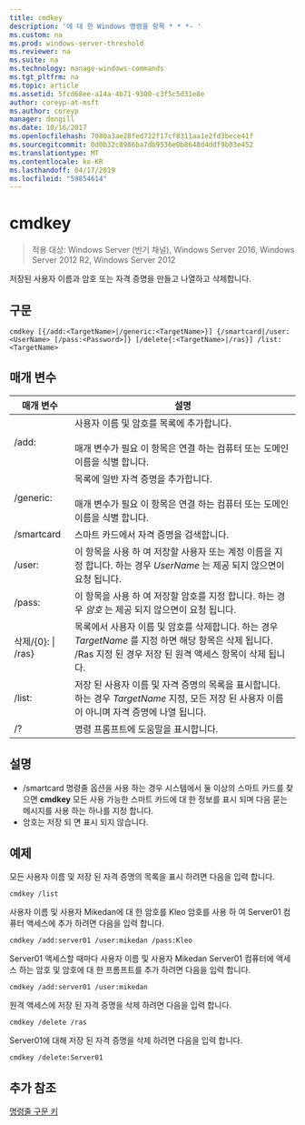 ```yaml
---
title: cmdkey
description: '에 대 한 Windows 명령을 항목 * * *- '
ms.custom: na
ms.prod: windows-server-threshold
ms.reviewer: na
ms.suite: na
ms.technology: manage-windows-commands
ms.tgt_pltfrm: na
ms.topic: article
ms.assetid: 5fcd68ee-a14a-4b71-9300-c3f5c5d31e8e
author: coreyp-at-msft
ms.author: coreyp
manager: dongill
ms.date: 10/16/2017
ms.openlocfilehash: 7080a3ae28fed722f17cf8311aa1e2fd3bece41f
ms.sourcegitcommit: 0d0b32c8986ba7db9536e0b8648d4ddf9b03e452
ms.translationtype: MT
ms.contentlocale: ko-KR
ms.lasthandoff: 04/17/2019
ms.locfileid: "59854614"
---
```

# <a name="cmdkey"></a>cmdkey

>적용 대상: Windows Server (반기 채널), Windows Server 2016, Windows Server 2012 R2, Windows Server 2012

저장된 사용자 이름과 암호 또는 자격 증명을 만들고 나열하고 삭제합니다.

## <a name="syntax"></a>구문
```
cmdkey [{/add:<TargetName>|/generic:<TargetName>}] {/smartcard|/user:<UserName> [/pass:<Password>]} [/delete{:<TargetName>|/ras}] /list:<TargetName>
```
## <a name="parameters"></a>매개 변수
|매개 변수|설명|
|-------|--------|
|/add:<TargetName>|사용자 이름 및 암호를 목록에 추가합니다.<br /><br />매개 변수가 필요 <TargetName> 이 항목은 연결 하는 컴퓨터 또는 도메인 이름을 식별 합니다.|
|/generic:<TargetName>|목록에 일반 자격 증명을 추가합니다.<br /><br />매개 변수가 필요 <TargetName> 이 항목은 연결 하는 컴퓨터 또는 도메인 이름을 식별 합니다.|
|/smartcard|스마트 카드에서 자격 증명을 검색합니다.|
|/user:<UserName>|이 항목을 사용 하 여 저장할 사용자 또는 계정 이름을 지정 합니다. 하는 경우 *UserName* 는 제공 되지 않으면이 요청 됩니다.|
|/pass:<Password>|이 항목을 사용 하 여 저장할 암호를 지정 합니다. 하는 경우 *암호* 는 제공 되지 않으면이 요청 됩니다.|
|삭제/{0}:<TargetName> &#124; /ras}|목록에서 사용자 이름 및 암호를 삭제합니다. 하는 경우 *TargetName* 를 지정 하면 해당 항목은 삭제 됩니다. /Ras 지정 된 경우 저장 된 원격 액세스 항목이 삭제 됩니다.|
|/list:<TargetName>|저장 된 사용자 이름 및 자격 증명의 목록을 표시합니다. 하는 경우 *TargetName* 지정, 모든 저장 된 사용자 이름이 아니며 자격 증명에 나열 됩니다.|
|/?|명령 프롬프트에 도움말을 표시합니다.|
## <a name="remarks"></a>설명
-   /smartcard 명령줄 옵션을 사용 하는 경우 시스템에서 둘 이상의 스마트 카드를 찾으면 **cmdkey** 모든 사용 가능한 스마트 카드에 대 한 정보를 표시 되며 다음 묻는 메시지를 사용 하는 하나를 지정 합니다.
-   암호는 저장 되 면 표시 되지 않습니다.
## <a name="BKMK_examples"></a>예제
모든 사용자 이름 및 저장 된 자격 증명의 목록을 표시 하려면 다음을 입력 합니다.
```
cmdkey /list
```
사용자 이름 및 사용자 Mikedan에 대 한 암호를 Kleo 암호를 사용 하 여 Server01 컴퓨터 액세스에 추가 하려면 다음을 입력 합니다.
```
cmdkey /add:server01 /user:mikedan /pass:Kleo
```
Server01 액세스할 때마다 사용자 이름 및 사용자 Mikedan Server01 컴퓨터에 액세스 하는 암호 및 암호에 대 한 프롬프트를 추가 하려면 다음을 입력 합니다.
```
cmdkey /add:server01 /user:mikedan
```
원격 액세스에 저장 된 자격 증명을 삭제 하려면 다음을 입력 합니다.
```
cmdkey /delete /ras
```
Server01에 대해 저장 된 자격 증명을 삭제 하려면 다음을 입력 합니다.
```
cmdkey /delete:Server01
```
## <a name="additional-references"></a>추가 참조
[명령줄 구문 키](command-line-syntax-key.md)

